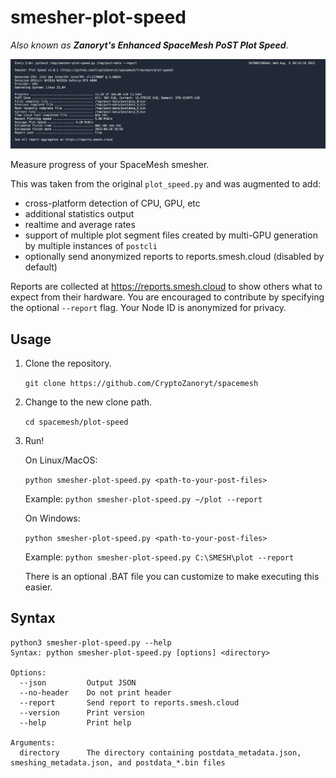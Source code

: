 # smesher-plot-speed

*Also known as **Zanoryt's Enhanced SpaceMesh PoST Plot Speed***.

![smesher-plot-speed screenshot](smesher-plot-speed-screenshot1.png)

Measure progress of your SpaceMesh smesher.

This was taken from the original `plot_speed.py` and was augmented to add:
* cross-platform detection of CPU, GPU, etc
* additional statistics output
* realtime and average rates
* support of multiple plot segment files created by multi-GPU generation by multiple instances of `postcli`
* optionally send anonymized reports to reports.smesh.cloud (disabled by default)

Reports are collected at https://reports.smesh.cloud to show others what to expect from their hardware. You are encouraged to contribute by specifying the optional `--report` flag. Your Node ID is anonymized for privacy.

## Usage

1. Clone the repository.

    ```git clone https://github.com/CryptoZanoryt/spacemesh```

2. Change to the new clone path.

    `cd spacemesh/plot-speed`

3. Run!

    On Linux/MacOS:

    `python smesher-plot-speed.py <path-to-your-post-files>`

    Example: `python smesher-plot-speed.py ~/plot --report`

    On Windows:

    `python smesher-plot-speed.py <path-to-your-post-files>`

    Example: `python smesher-plot-speed.py C:\SMESH\plot --report`

    There is an optional .BAT file you can customize to make executing this easier.

## Syntax

```
python3 smesher-plot-speed.py --help
Syntax: python smesher-plot-speed.py [options] <directory>

Options:
  --json         Output JSON
  --no-header    Do not print header
  --report       Send report to reports.smesh.cloud
  --version      Print version
  --help         Print help

Arguments:
  directory      The directory containing postdata_metadata.json, smeshing_metadata.json, and postdata_*.bin files
```
